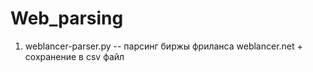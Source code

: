 # Web_parsing

1. weblancer-parser.py  --  парсинг биржы фриланса weblancer.net + сохранение в csv файл
